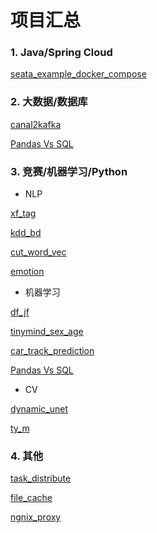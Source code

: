 # 项目汇总

### 1. Java/Spring Cloud

[seata_example_docker_compose](https://github.com/Flyfoxs/seata_example_docker_compose)



### 2. 大数据/数据库

[canal2kafka](https://github.com/Flyfoxs/canal2kafka)

[Pandas Vs SQL](https://github.com/Flyfoxs/ai/blob/master/99_blog/pandas.md)





### 3. 竞赛/机器学习/Python

* NLP

[xf_tag](https://github.com/Flyfoxs/xf_tag)

[kdd_bd](https://github.com/Flyfoxs/kdd_bd)

[cut_word_vec](https://github.com/Flyfoxs/cut_word_vec)

[emotion](https://github.com/Flyfoxs/emotion)



* 机器学习

[df_jf](https://github.com/Flyfoxs/df_jf)

[tinymind_sex_age](https://github.com/Flyfoxs/tinymind_sex_age)

[car_track_prediction](https://github.com/Flyfoxs/car_track_prediction)

[Pandas Vs SQL](https://github.com/Flyfoxs/ai/blob/master/99_blog/pandas.md)



* CV

[dynamic_unet](https://github.com/Flyfoxs/dynamic_unet)

[ty_m](https://github.com/Flyfoxs/ty_m)



### 4. 其他

[task_distribute](https://github.com/Flyfoxs/task_distribute)

[file_cache](https://github.com/Flyfoxs/file_cache)

[ngnix_proxy](https://github.com/Flyfoxs/ngnix_proxy)





